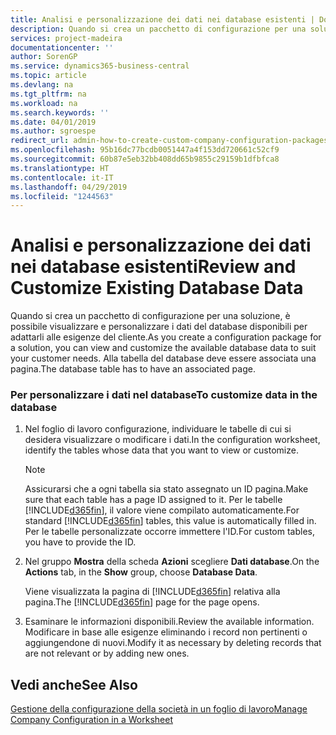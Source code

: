```yaml
---
title: Analisi e personalizzazione dei dati nei database esistenti | Documenti Microsoft
description: Quando si crea un pacchetto di configurazione per una soluzione, è possibile visualizzare e personalizzare i dati del database disponibili per adattarli alle esigenze del cliente. Alla tabella del database deve essere associata una pagina.
services: project-madeira
documentationcenter: ''
author: SorenGP
ms.service: dynamics365-business-central
ms.topic: article
ms.devlang: na
ms.tgt_pltfrm: na
ms.workload: na
ms.search.keywords: ''
ms.date: 04/01/2019
ms.author: sgroespe
redirect_url: admin-how-to-create-custom-company-configuration-packages
ms.openlocfilehash: 95b16dc77bcdb0051447a4f153dd720661c52cf9
ms.sourcegitcommit: 60b87e5eb32bb408dd65b9855c29159b1dfbfca8
ms.translationtype: HT
ms.contentlocale: it-IT
ms.lasthandoff: 04/29/2019
ms.locfileid: "1244563"
---
```

# <a name="review-and-customize-existing-database-data"></a><span data-ttu-id="47d40-104">Analisi e personalizzazione dei dati nei database esistenti</span><span class="sxs-lookup"><span data-stu-id="47d40-104">Review and Customize Existing Database Data</span></span>
<span data-ttu-id="47d40-105">Quando si crea un pacchetto di configurazione per una soluzione, è possibile visualizzare e personalizzare i dati del database disponibili per adattarli alle esigenze del cliente.</span><span class="sxs-lookup"><span data-stu-id="47d40-105">As you create a configuration package for a solution, you can view and customize the available database data to suit your customer needs.</span></span> <span data-ttu-id="47d40-106">Alla tabella del database deve essere associata una pagina.</span><span class="sxs-lookup"><span data-stu-id="47d40-106">The database table has to have an associated page.</span></span>  

### <a name="to-customize-data-in-the-database"></a><span data-ttu-id="47d40-107">Per personalizzare i dati nel database</span><span class="sxs-lookup"><span data-stu-id="47d40-107">To customize data in the database</span></span>  

1.  <span data-ttu-id="47d40-108">Nel foglio di lavoro configurazione, individuare le tabelle di cui si desidera visualizzare o modificare i dati.</span><span class="sxs-lookup"><span data-stu-id="47d40-108">In the configuration worksheet, identify the tables whose data that you want to view or customize.</span></span>  

    > [!NOTE]  
    >  <span data-ttu-id="47d40-109">Assicurarsi che a ogni tabella sia stato assegnato un ID pagina.</span><span class="sxs-lookup"><span data-stu-id="47d40-109">Make sure that each table has a page ID assigned to it.</span></span> <span data-ttu-id="47d40-110">Per le tabelle [!INCLUDE[d365fin](includes/d365fin_md.md)], il valore viene compilato automaticamente.</span><span class="sxs-lookup"><span data-stu-id="47d40-110">For standard [!INCLUDE[d365fin](includes/d365fin_md.md)] tables, this value is automatically filled in.</span></span> <span data-ttu-id="47d40-111">Per le tabelle personalizzate occorre immettere l'ID.</span><span class="sxs-lookup"><span data-stu-id="47d40-111">For custom tables, you have to provide the ID.</span></span>  

2.  <span data-ttu-id="47d40-112">Nel gruppo **Mostra** della scheda **Azioni** scegliere **Dati database**.</span><span class="sxs-lookup"><span data-stu-id="47d40-112">On the **Actions** tab, in the **Show** group, choose **Database Data**.</span></span>  

     <span data-ttu-id="47d40-113">Viene visualizzata la pagina di [!INCLUDE[d365fin](includes/d365fin_md.md)] relativa alla pagina.</span><span class="sxs-lookup"><span data-stu-id="47d40-113">The [!INCLUDE[d365fin](includes/d365fin_md.md)] page for the page opens.</span></span>  

3.  <span data-ttu-id="47d40-114">Esaminare le informazioni disponibili.</span><span class="sxs-lookup"><span data-stu-id="47d40-114">Review the available information.</span></span> <span data-ttu-id="47d40-115">Modificare in base alle esigenze eliminando i record non pertinenti o aggiungendone di nuovi.</span><span class="sxs-lookup"><span data-stu-id="47d40-115">Modify it as necessary by deleting records that are not relevant or by adding new ones.</span></span>  

## <a name="see-also"></a><span data-ttu-id="47d40-116">Vedi anche</span><span class="sxs-lookup"><span data-stu-id="47d40-116">See Also</span></span>  
 [<span data-ttu-id="47d40-117">Gestione della configurazione della società in un foglio di lavoro</span><span class="sxs-lookup"><span data-stu-id="47d40-117">Manage Company Configuration in a Worksheet</span></span>](admin-how-to-manage-company-configuration-in-a-worksheet.md)

